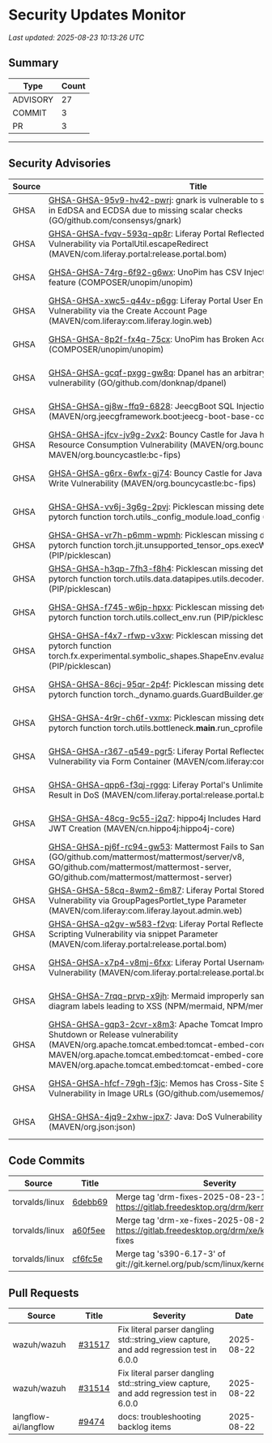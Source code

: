 # Security Updates Monitor

*Last updated: 2025-08-23 10:13:26 UTC*

## Summary
| Type | Count |
|------|-------|
| ADVISORY | 27 |
| COMMIT | 3 |
| PR | 3 |

---

## Security Advisories

| Source | Title | Severity | Date |
|--------|-------|----------|------|
| GHSA | [GHSA-GHSA-95v9-hv42-pwrj](https://github.com/advisories/GHSA-95v9-hv42-pwrj): gnark is vulnerable to signature malleability in EdDSA and ECDSA due to missing scalar checks (GO/github.com/consensys/gnark) | HIGH (CVSS: 0.0) | 2025-08-22 |
| GHSA | [GHSA-GHSA-fvqv-593q-qp8r](https://github.com/advisories/GHSA-fvqv-593q-qp8r): Liferay Portal Reflected Cross-Site Scripting Vulnerability via PortalUtil.escapeRedirect (MAVEN/com.liferay.portal:release.portal.bom) | MODERATE (CVSS: 0.0) | 2025-08-22 |
| GHSA | [GHSA-GHSA-74rg-6f92-g6wx](https://github.com/advisories/GHSA-74rg-6f92-g6wx): UnoPim has CSV Injection on Quick Export feature (COMPOSER/unopim/unopim) | LOW (CVSS: 0.0) | 2025-08-22 |
| GHSA | [GHSA-GHSA-xwc5-q44v-p6gg](https://github.com/advisories/GHSA-xwc5-q44v-p6gg): Liferay Portal User Enumeration Vulnerability via the Create Account Page (MAVEN/com.liferay:com.liferay.login.web) | MODERATE (CVSS: 0.0) | 2025-08-22 |
| GHSA | [GHSA-GHSA-8p2f-fx4q-75cx](https://github.com/advisories/GHSA-8p2f-fx4q-75cx): UnoPim has Broken Access Control (COMPOSER/unopim/unopim) | HIGH (CVSS: 8.1) | 2025-08-22 |
| GHSA | [GHSA-GHSA-gcqf-pxgg-gw8q](https://github.com/advisories/GHSA-gcqf-pxgg-gw8q): Dpanel has an arbitrary file read vulnerability (GO/github.com/donknap/dpanel) | MODERATE (CVSS: 0.0) | 2025-08-22 |
| GHSA | [GHSA-GHSA-gj8w-ffq9-6828](https://github.com/advisories/GHSA-gj8w-ffq9-6828): JeecgBoot SQL Injection Vulnerability (MAVEN/org.jeecgframework.boot:jeecg-boot-base-core) | MODERATE (CVSS: 6.5) | 2025-08-22 |
| GHSA | [GHSA-GHSA-jfcv-jv9g-2vx2](https://github.com/advisories/GHSA-jfcv-jv9g-2vx2): Bouncy Castle for Java has Uncontrolled Resource Consumption Vulnerability (MAVEN/org.bouncycastle:bctls-fips, MAVEN/org.bouncycastle:bc-fips) | MODERATE (CVSS: 0.0) | 2025-08-22 |
| GHSA | [GHSA-GHSA-g6rx-6wfx-gj74](https://github.com/advisories/GHSA-g6rx-6wfx-gj74): Bouncy Castle for Java has Out-of-Bounds Write Vulnerability (MAVEN/org.bouncycastle:bc-fips) | LOW (CVSS: 0.0) | 2025-08-22 |
| GHSA | [GHSA-GHSA-vv6j-3g6g-2pvj](https://github.com/advisories/GHSA-vv6j-3g6g-2pvj): Picklescan missing detection when calling pytorch function torch.utils._config_module.load_config (PIP/picklescan) | MODERATE (CVSS: 0.0) | 2025-08-22 |
| GHSA | [GHSA-GHSA-vr7h-p6mm-wpmh](https://github.com/advisories/GHSA-vr7h-p6mm-wpmh): Picklescan missing detection when calling pytorch function torch.jit.unsupported_tensor_ops.execWrapper (PIP/picklescan) | MODERATE (CVSS: 0.0) | 2025-08-22 |
| GHSA | [GHSA-GHSA-h3qp-7fh3-f8h4](https://github.com/advisories/GHSA-h3qp-7fh3-f8h4): Picklescan missing detection when calling pytorch function torch.utils.data.datapipes.utils.decoder.basichandlers (PIP/picklescan) | MODERATE (CVSS: 0.0) | 2025-08-22 |
| GHSA | [GHSA-GHSA-f745-w6jp-hpxx](https://github.com/advisories/GHSA-f745-w6jp-hpxx): Picklescan missing detection when calling pytorch function torch.utils.collect_env.run (PIP/picklescan) | MODERATE (CVSS: 0.0) | 2025-08-22 |
| GHSA | [GHSA-GHSA-f4x7-rfwp-v3xw](https://github.com/advisories/GHSA-f4x7-rfwp-v3xw): Picklescan missing detection when calling pytorch function torch.fx.experimental.symbolic_shapes.ShapeEnv.evaluate_guards_expression (PIP/picklescan) | MODERATE (CVSS: 0.0) | 2025-08-22 |
| GHSA | [GHSA-GHSA-86cj-95qr-2p4f](https://github.com/advisories/GHSA-86cj-95qr-2p4f): Picklescan missing detection when calling pytorch function torch._dynamo.guards.GuardBuilder.get (PIP/picklescan) | MODERATE (CVSS: 0.0) | 2025-08-22 |
| GHSA | [GHSA-GHSA-4r9r-ch6f-vxmx](https://github.com/advisories/GHSA-4r9r-ch6f-vxmx): Picklescan missing detection when calling pytorch function torch.utils.bottleneck.__main__.run_cprofile (PIP/picklescan) | MODERATE (CVSS: 0.0) | 2025-08-22 |
| GHSA | [GHSA-GHSA-r367-q549-pgr5](https://github.com/advisories/GHSA-r367-q549-pgr5): Liferay Portal Reflected Cross-Site Scripting Vulnerability via Form Container (MAVEN/com.liferay:com.liferay.layout.taglib) | LOW (CVSS: 0.0) | 2025-08-22 |
| GHSA | [GHSA-GHSA-qpp6-f3qj-rggq](https://github.com/advisories/GHSA-qpp6-f3qj-rggq): Liferay Portal's Unlimited File Upload Could Result in DoS (MAVEN/com.liferay.portal:release.portal.bom) | MODERATE (CVSS: 0.0) | 2025-08-22 |
| GHSA | [GHSA-GHSA-48cg-9c55-j2q7](https://github.com/advisories/GHSA-48cg-9c55-j2q7): hippo4j Includes Hard Coded Secret Key in JWT Creation (MAVEN/cn.hippo4j:hippo4j-core) | HIGH (CVSS: 8.8) | 2025-08-21 |
| GHSA | [GHSA-GHSA-pj6f-rc94-gw53](https://github.com/advisories/GHSA-pj6f-rc94-gw53): Mattermost Fails to Sanitize File Names (GO/github.com/mattermost/mattermost/server/v8, GO/github.com/mattermost/mattermost-server, GO/github.com/mattermost/mattermost-server) | MODERATE (CVSS: 4.3) | 2025-08-21 |
| GHSA | [GHSA-GHSA-58cq-8wm2-6m87](https://github.com/advisories/GHSA-58cq-8wm2-6m87): Liferay Portal Stored Cross-Site Scripting Vulnerability via GroupPagesPortlet_type Parameter (MAVEN/com.liferay:com.liferay.layout.admin.web) | MODERATE (CVSS: 0.0) | 2025-08-21 |
| GHSA | [GHSA-GHSA-q2gv-w583-f2vq](https://github.com/advisories/GHSA-q2gv-w583-f2vq): Liferay Portal Reflected Cross-Site Scripting Vulnerability via snippet Parameter (MAVEN/com.liferay.portal:release.portal.bom) | MODERATE (CVSS: 0.0) | 2025-08-21 |
| GHSA | [GHSA-GHSA-x7p4-v8mj-6fxx](https://github.com/advisories/GHSA-x7p4-v8mj-6fxx): Liferay Portal Username Enumeration Vulnerability (MAVEN/com.liferay.portal:release.portal.bom) | MODERATE (CVSS: 0.0) | 2025-08-21 |
| GHSA | [GHSA-GHSA-7rqq-prvp-x9jh](https://github.com/advisories/GHSA-7rqq-prvp-x9jh): Mermaid improperly sanitizes sequence diagram labels leading to XSS (NPM/mermaid, NPM/mermaid) | MODERATE (CVSS: 0.0) | 2025-08-19 |
| GHSA | [GHSA-GHSA-gqp3-2cvr-x8m3](https://github.com/advisories/GHSA-gqp3-2cvr-x8m3): Apache Tomcat Improper Resource Shutdown or Release vulnerability (MAVEN/org.apache.tomcat.embed:tomcat-embed-core, MAVEN/org.apache.tomcat.embed:tomcat-embed-core, MAVEN/org.apache.tomcat.embed:tomcat-embed-core) | HIGH (CVSS: 7.5) | 2025-08-13 |
| GHSA | [GHSA-GHSA-hfcf-79gh-f3jc](https://github.com/advisories/GHSA-hfcf-79gh-f3jc): Memos has Cross-Site Scripting (XSS) Vulnerability in Image URLs (GO/github.com/usememos/memos) | MODERATE (CVSS: 0.0) | 2025-07-29 |
| GHSA | [GHSA-GHSA-4jq9-2xhw-jpx7](https://github.com/advisories/GHSA-4jq9-2xhw-jpx7): Java: DoS Vulnerability in JSON-JAVA (MAVEN/org.json:json) | HIGH (CVSS: 7.5) | 2023-11-14 |

## Code Commits

| Source | Title | Severity | Date |
|--------|-------|----------|------|
| torvalds/linux | [6debb69](https://github.com/torvalds/linux/commit/6debb69041724bae8a8a4d0ac60502754c1cd945) | Merge tag 'drm-fixes-2025-08-23-1' of https://gitlab.freedesktop.org/drm/kernel | 2025-08-22 |
| torvalds/linux | [a60f5ee](https://github.com/torvalds/linux/commit/a60f5ee68efd91b4507eacbb40d4024ecf363304) | Merge tag 'drm-xe-fixes-2025-08-21-1' of https://gitlab.freedesktop.org/drm/xe/kernel into drm-fixes | 2025-08-22 |
| torvalds/linux | [cf6fc5e](https://github.com/torvalds/linux/commit/cf6fc5eefc5bbbbff92a085039ff74cdbd065c29) | Merge tag 's390-6.17-3' of git://git.kernel.org/pub/scm/linux/kernel/git/s390/linux | 2025-08-22 |

## Pull Requests

| Source | Title | Severity | Date |
|--------|-------|----------|------|
| wazuh/wazuh | [#31517](https://github.com/wazuh/wazuh/pull/31517) | Fix literal parser dangling std::string_view capture, and add regression test in 6.0.0 | 2025-08-22 |
| wazuh/wazuh | [#31514](https://github.com/wazuh/wazuh/pull/31514) | Fix literal parser dangling std::string_view capture, and add regression test in 6.0.0 | 2025-08-22 |
| langflow-ai/langflow | [#9474](https://github.com/langflow-ai/langflow/pull/9474) | docs: troubleshooting backlog items | 2025-08-22 |

